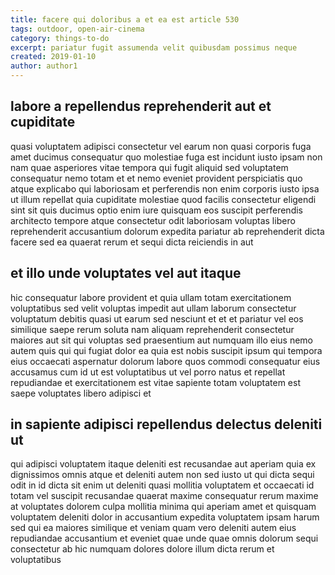 ```yaml
---
title: facere qui doloribus a et ea est article 530
tags: outdoor, open-air-cinema
category: things-to-do
excerpt: pariatur fugit assumenda velit quibusdam possimus neque
created: 2019-01-10
author: author1
---
```


## labore a repellendus reprehenderit aut et cupiditate

quasi voluptatem adipisci consectetur vel earum non quasi corporis fuga amet ducimus consequatur quo molestiae fuga est incidunt iusto ipsam non nam quae asperiores vitae tempora qui fugit aliquid sed voluptatem consequatur nemo totam et et nemo eveniet provident perspiciatis quo atque explicabo qui laboriosam et perferendis non enim corporis iusto ipsa ut illum repellat quia cupiditate molestiae quod facilis consectetur eligendi sint sit quis ducimus optio enim iure quisquam eos suscipit perferendis architecto tempore atque consectetur odit laboriosam voluptas libero reprehenderit accusantium dolorum expedita pariatur ab reprehenderit dicta facere sed ea quaerat rerum et sequi dicta reiciendis in aut

## et illo unde voluptates vel aut itaque

hic consequatur labore provident et quia ullam totam exercitationem voluptatibus sed velit voluptas impedit aut ullam laborum consectetur voluptatum debitis quasi ut earum sed nesciunt et et et pariatur vel eos similique saepe rerum soluta nam aliquam reprehenderit consectetur maiores aut sit qui voluptas sed praesentium aut numquam illo eius nemo autem quis qui qui fugiat dolor ea quia est nobis suscipit ipsum qui tempora eius occaecati aspernatur dolorum labore quos commodi consequatur eius accusamus cum id ut est voluptatibus ut vel porro natus et repellat repudiandae et exercitationem est vitae sapiente totam voluptatem est saepe voluptates libero adipisci et

## in sapiente adipisci repellendus delectus deleniti ut

qui adipisci voluptatem itaque deleniti est recusandae aut aperiam quia ex dignissimos omnis atque et deleniti autem non sed iusto ut qui dicta sequi odit in id dicta sit enim ut deleniti quasi mollitia voluptatem et occaecati id totam vel suscipit recusandae quaerat maxime consequatur rerum maxime at voluptates dolorem culpa mollitia minima qui aperiam amet et quisquam voluptatem deleniti dolor in accusantium expedita voluptatem ipsam harum sed qui ea maiores similique et veniam quam vero deleniti autem eius repudiandae accusantium et eveniet quae unde quae omnis dolorum sequi consectetur ab hic numquam dolores dolore illum dicta rerum et voluptatibus
